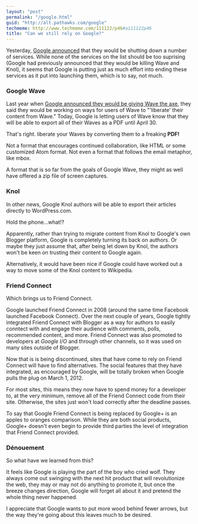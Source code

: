 ```yaml
---
layout: "post"
permalink: "/google.html"  
guid: "http://alt.pathawks.com/google"  
techmeme: http://www.techmeme.com/111122/p46#a111122p46  
title: "Can we still rely on Google?"  
---
```

Yesterday, [Google announced](http://googleblog.blogspot.com/2011/11/more-spring-cleaning-out-of-season.html) that they would be shutting down a number of services. While none of the services on the list should be too suprising (Google had previously announced that they would be killing Wave and Knol), it seems that Google is putting just as much effort into ending these services as it put into launching them, which is to say, not much.

### Google Wave

Last year when [Google announced they would be giving Wave the axe](http://googleblog.blogspot.com/2010/08/update-on-google-wave.html), they said they would be working on ways for users of Wave to "'liberate' their content from Wave."
Today, Google is letting users of Wave know that they will be able to export all of their Waves as a PDF until April 30.

That's right. liberate your Waves by converting them to a freaking **PDF!**

Not a format that encourages continued collaboration, like HTML or some customized Atom format.
Not even a format that follows the email metaphor, like mbox.

A format that is so far from the goals of Google Wave, they might as well have offered a zip file of screen captures.

### Knol

In other news, Google Knol authors will be able to export their articles directly to WordPress.com.

Hold the phone...what!?

Apparently, rather than trying to migrate content from Knol to Google's own Blogger platform, Google is completely turning its back on authors. Or maybe they just assume that, after being let down by Knol, the authors won't be keen on trusting their content to Google again.

Alternatively, it would have been nice if Google could have worked out a way to move some of the Knol content to Wikipedia.

### Friend Connect

Which brings us to Friend Connect.

Google launched Friend Connect in 2008 (around the same time Facebook launched Facebook Connect). Over the next couple of years, Google tightly integrated Friend Connect with Blogger as a way for authors to easily conntect with and engage their audience with comments, polls, recommended content, and more. Friend Connect was also promoted to developers at *Google I/O* and through other channels, so it was used on many sites outside of Blogger.

Now that is is being discontinued, sites that have come to rely on Friend Connect will have to find alternatives. The social features that they have integrated, as encouraged by Google, will be totally broken when Google pulls the plug on March 1, 2012.

For most sites, this means they now have to spend money for a developer to, at the very minimum, remove all of the Friend Connect code from their site. Otherwise, the sites just won't load correctly after the deadline passes.

To say that Google Friend Connect is being replaced by Google+ is an apples to oranges comparison. While they are both social products, Google+ doesn't even begin to provide third parties the level of integration that Friend Connect provided.

### Dénouement

So what have we learned from this?

It feels like Google is playing the part of the boy who cried wolf. They always come out swinging with the next hit product that will revolutionize the web, they may or may not do anything to promote it, but once the breeze changes direction, Google will forget all about it and pretend the whole thing never happened.

I appreciate that Google wants to put more wood behind fewer arrows, but the way they're going about this leaves much to be desired.
